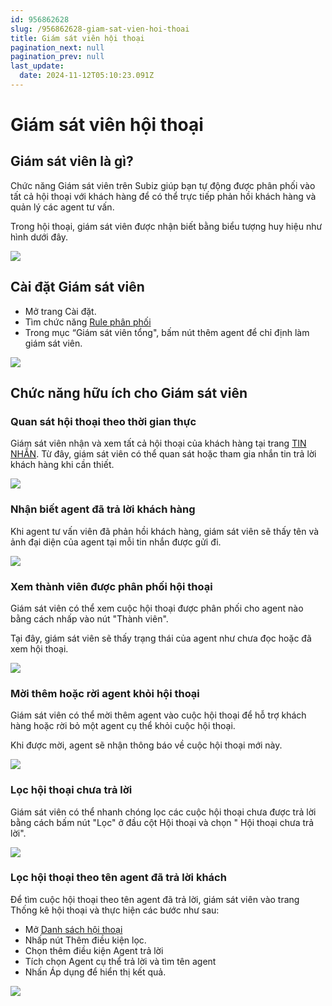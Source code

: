 ```yaml
---
id: 956862628
slug: /956862628-giam-sat-vien-hoi-thoai
title: Giám sát viên hội thoại
pagination_next: null
pagination_prev: null
last_update:
  date: 2024-11-12T05:10:23.091Z
---
```


# Giám sát viên hội thoại



## Giám sát viên là gì? 


Chức năng Giám sát viên trên Subiz giúp bạn tự động được phân phối vào tất cả hội thoại với khách hàng để có thể trực tiếp phản hồi khách hàng và quản lý các agent tư vấn.

Trong hội thoại, giám sát viên được nhận biết bằng biểu tượng huy hiệu như hình dưới đây.


![](https://vcdn.subiz-cdn.com/file/dac63cc3efe28187d9ca06614a1efa3ba4e3a7afa3fe863167823e07942fb6ef_acpxkgumifuoofoosble)

## Cài đặt Giám sát viên


- Mở trang Cài đặt.
- Tìm chức năng [Rule phân phối](https://app.subiz.com.vn/settings/rule-setting)
- Trong mục “Giám sát viên tổng", bấm nút thêm agent để chỉ định làm giám sát viên.


![](https://vcdn.subiz-cdn.com/file/848a3b5cf2db0719e52f59b984f89f2d7d32d0c29c8091e294e0d21ed644f8ed_acpxkgumifuoofoosble)



## Chức năng hữu ích cho Giám sát viên

### Quan sát hội thoại theo thời gian thực


Giám sát viên nhận và xem tất cả hội thoại của khách hàng tại trang [TIN NHẮN](https://app.subiz.com.vn/convo). Từ đây, giám sát viên có thể quan sát hoặc tham gia nhắn tin trả lời khách hàng khi cần thiết.




![](https://vcdn.subiz-cdn.com/file/025d7779d8f69b90b12d9d5b8b3e9b8bd47fab2a04f36d76afb1f3c4b851e4e5_acpxkgumifuoofoosble)

### Nhận biết agent đã trả lời khách hàng


Khi agent tư vấn viên đã phản hồi khách hàng, giám sát viên sẽ thấy tên và ảnh đại diện của agent tại mỗi tin nhắn được gửi đi.




![](https://vcdn.subiz-cdn.com/file/9f0f12d7c19f73611ce1cfe31d4c9b7040f451c872dbd3ef0a460a94538c1dfe_acpxkgumifuoofoosble)



### Xem thành viên được phân phối hội thoại


Giám sát viên có thể xem cuộc hội thoại được phân phối cho agent nào bằng cách nhấp vào nút "Thành viên". 



Tại đây, giám sát viên sẽ thấy trạng thái của agent như chưa đọc hoặc đã xem hội thoại.




![](https://vcdn.subiz-cdn.com/file/a91b6b51bbadb2d2177d0326f168d5a751ad612e37e9d066cd67fbfaa53fba38_acpxkgumifuoofoosble)



### Mời thêm hoặc rời agent khỏi hội thoại




Giám sát viên có thể mời thêm agent vào cuộc hội thoại để hỗ trợ khách hàng hoặc rời bỏ một agent cụ thể khỏi cuộc hội thoại. 



Khi được mời, agent sẽ nhận thông báo về cuộc hội thoại mới này.




![](https://vcdn.subiz-cdn.com/file/c8048c1b9976bf462d8d51106617a2bdd830ddec2285ed11d6b3e9a1aecefdca_acpxkgumifuoofoosble)



### Lọc hội thoại chưa trả lời


Giám sát viên có thể nhanh chóng lọc các cuộc hội thoại chưa được trả lời bằng cách bấm nút "Lọc" ở đầu cột Hội thoại và chọn " Hội thoại chưa trả lời".




![](https://vcdn.subiz-cdn.com/file/fa223cc732afe6ab637daad638ef8e808056df2cedd1aa63c7b0b85c1208fc17_acpxkgumifuoofoosble)



### Lọc hội thoại theo tên agent đã trả lời khách


Để tìm cuộc hội thoại theo tên agent đã trả lời, giám sát viên vào trang Thống kê hội thoại và thực hiện các bước như sau:

- Mở [Danh sách hội thoại](https://app.subiz.com.vn/new-reports/convo-list)
- Nhấp nút Thêm điều kiện lọc.
- Chọn thêm điều kiện Agent trả lời
- Tích chọn Agent cụ thể trả lời và tìm tên agent
- Nhấn Áp dụng để hiển thị kết quả.


![](https://vcdn.subiz-cdn.com/file/b8fdac1277fc829555dc3d6ae86882f66c89c80b9f61c28b524e88ceff4b725a_acpxkgumifuoofoosble)
